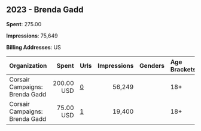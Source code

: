 ## 2023 - Brenda Gadd 
**Spent**: 275.00

**Impressions**: 75,649

**Billing Addresses**: US

|Organization|Spent|Urls|Impressions|Genders|Age Brackets|Country Codes|
|:---|---:|:---|---:|:---|:---|:---|
|Corsair Campaigns: Brenda Gadd|200.00 USD|[0](https://www.snap.com/political-ads/asset/27a2103e0ac161d9d9635e52a52d1a47e5a1a14b29152fa4b0ee1af8ac773553?mediaType=png)|56,249||18+|united states|
|Corsair Campaigns: Brenda Gadd|75.00 USD|[1](https://www.snap.com/political-ads/asset/8064a8d9e50290f20823bd0a400a1bc5be288dd155a72b835c476af81bf791d5?mediaType=png)|19,400||18+|united states|
